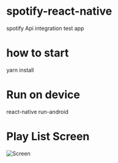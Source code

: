 # spotify-react-native
spotify Api integration test app

# how to start 
yarn install

# Run on device 
react-native run-android 

# Play List Screen 

![Screen](https://i.ibb.co/8YyP7KL/Whats-App-Image-2019-11-02-at-14-49-52.jpg)
